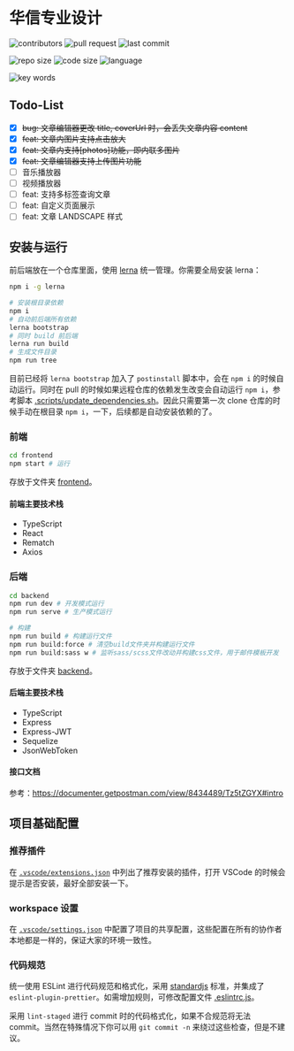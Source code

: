 # 华信专业设计

![contributors](https://img.shields.io/github/contributors/Hokori23/Pro_design?style=flat-square)
![pull request](https://img.shields.io/bitbucket/pr-raw/Hokori23/Pro_design?style=flat-square)
![last commit](https://img.shields.io/github/last-commit/Hokori23/Pro_design?style=flat-square)

![repo size](https://img.shields.io/github/repo-size/Hokori23/Pro_design?style=flat-square)
![code size](https://img.shields.io/github/languages/code-size/Hokori23/Pro_design?style=flat-square)
![language](https://img.shields.io/github/languages/top/Hokori23/Pro_design?style=flat-square)

![key words](https://img.shields.io/github/package-json/keywords/Hokori23/Pro_design?style=flat-square)

## Todo-List

- [x] ~~bug: 文章编辑器更改 title, coverUrl 时，会丢失文章内容 content~~
- [x] ~~feat: 文章内图片支持点击放大~~
- [x] ~~feat: 文章内支持\[photos\]功能，即内联多图片~~
- [x] ~~feat: 文章编辑器支持上传图片功能~~
- [ ] 音乐播放器
- [ ] 视频播放器
- [ ] feat: 支持多标签查询文章
- [ ] feat: 自定义页面展示
- [ ] feat: 文章 LANDSCAPE 样式

## 安装与运行

前后端放在一个仓库里面，使用 [lerna](https://github.com/lerna/lerna) 统一管理。你需要全局安装 lerna：

```bash
npm i -g lerna
```

```bash
# 安装根目录依赖
npm i
# 自动前后端所有依赖
lerna bootstrap
# 同时 build 前后端
lerna run build
# 生成文件目录
npm run tree
```

目前已经将 `lerna bootstrap` 加入了 `postinstall` 脚本中，会在 `npm i` 的时候自动运行。同时在 pull 的时候如果远程仓库的依赖发生改变会自动运行 `npm i`，参考脚本 [.scripts/update_dependencies.sh](./.scripts/update_dependencies.sh)。因此只需要第一次 clone 仓库的时候手动在根目录 `npm i`，一下，后续都是自动安装依赖的了。

### 前端

```bash
cd frontend
npm start # 运行
```

存放于文件夹 [frontend](frontend)。

#### 前端主要技术栈

- TypeScript
- React
- Rematch
- Axios

### 后端

```bash
cd backend
npm run dev # 开发模式运行
npm run serve # 生产模式运行

# 构建
npm run build # 构建运行文件
npm run build:force # 清空build文件夹并构建运行文件
npm run build:sass w # 监听sass/scss文件改动并构建css文件，用于邮件模板开发
```

存放于文件夹 [backend](backend)。

#### 后端主要技术栈

- TypeScript
- Express
- Express-JWT
- Sequelize
- JsonWebToken

#### 接口文档

参考：<https://documenter.getpostman.com/view/8434489/Tz5tZGYX#intro>

## 项目基础配置

### 推荐插件

在 [`.vscode/extensions.json`](.vscode/extensions.json) 中列出了推荐安装的插件，打开 VSCode 的时候会提示是否安装，最好全部安装一下。

### workspace 设置

在 [`.vscode/settings.json`](.vscode/settings.json) 中配置了项目的共享配置，这些配置在所有的协作者本地都是一样的，保证大家的环境一致性。

### 代码规范

统一使用 ESLint 进行代码规范和格式化，采用 [standardjs](https://standardjs.com/) 标准，并集成了 `eslint-plugin-prettier`。如需增加规则，可修改配置文件 [.eslintrc.js](.eslintrc.js)。

采用 `lint-staged` 进行 commit 时的代码格式化，如果不合规范将无法 commit。当然在特殊情况下你可以用 `git commit -n` 来绕过这些检查，但是不建议。
